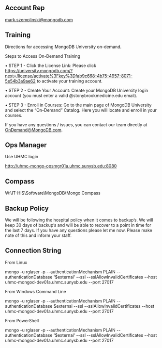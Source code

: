 ## Account Rep 
mark.szemplinski@mongodb.com


## Training
Directions for accessing MongoDB University on-demand. 

Steps to Access On-Demand Training

•	STEP 1 - Click the License Link: Please click https://university.mongodb.com/?next=/license/activate%3Fkey%3Dfab9c668-4b75-4957-8071-5e54b3a9ae62 to activate your training account.

•	STEP 2 - Create Your Account: Create your MongoDB University login account (you must enter a valid @stonybrookmedicine.edu email).

•	STEP 3 - Enroll in Courses: Go to the main page of MongoDB University and select the “On-Demand” Catalog. Here you will locate and enroll in your courses.

If you have any questions / issues, you can contact our team directly at OnDemand@MongoDB.com. 


## Ops Manager
Use UHMC login

http://uhmc-mongo-opsmgr01a.uhmc.sunysb.edu:8080


## Compass
W:\IT-HIS\Software\MongoDB\Mongo Compass


## Backup Policy
We will be following the hospital policy when it comes to backup’s. We will keep 30 days of backup’s and will be able to recover to a point in time for the last 7 days. If you  have any questions please let me now. Please make note of this and inform your staff.


## Connection String

From Linux
 
mongo -u rglaser -p --authenticationMechanism PLAIN --authenticationDatabase '$external' --ssl --sslAllowInvalidCertificates --host uhmc-mongod-dev01a.uhmc.sunysb.edu --port 27017
 
From Windows Command Line
 
mongo -u rglaser -p --authenticationMechanism PLAIN --authenticationDatabase $external --ssl --sslAllowInvalidCertificates --host uhmc-mongod-dev01a.uhmc.sunysb.edu --port 27017
 
From PowerShell
 
mongo -u rglaser -p --authenticationMechanism PLAIN --authenticationDatabase '$external' --ssl --sslAllowInvalidCertificates --host uhmc-mongod-dev01a.uhmc.sunysb.edu --port 27017
